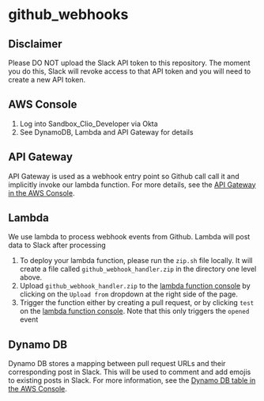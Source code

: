 # github_webhooks

## Disclaimer

Please DO NOT upload the Slack API token to this repository. The moment you do this, Slack will revoke access to that API token and you will need to create a new API token.


## AWS Console

1. Log into Sandbox_Clio_Developer via Okta
2. See DynamoDB, Lambda and API Gateway for details


## API Gateway

API Gateway is used as a webhook entry point so Github call call it and implicitly invoke our lambda function. For more details, see the [API Gateway in the AWS Console](https://us-east-2.console.aws.amazon.com/apigateway/home?region=us-east-2#/apis/z5p2zl1bwl/resources/zpr0q57ptd/methods/POST).


## Lambda

We use lambda to process webhook events from Github. Lambda will post data to Slack after processing

1. To deploy your lambda function, please run the `zip.sh` file locally. It will create a file called `github_webhook_handler.zip` in the directory one level above.
2. Upload `github_webhook_handler.zip` to the [lambda function console](https://us-east-2.console.aws.amazon.com/lambda/home?region=us-east-2#/functions/process_github_webhooks) by clicking on the `Upload from` dropdown at the right side of the page.
3. Trigger the function either by creating a pull request, or by clicking `test` on the [lambda function console](https://us-east-2.console.aws.amazon.com/lambda/home?region=us-east-2#/functions/process_github_webhooks). Note that this only triggers the `opened` event


## Dynamo DB

Dynamo DB stores a mapping between pull request URLs and their corresponding post in Slack. This will be used to comment and add emojis to existing posts in Slack. For more information, see the [Dynamo DB table in the AWS Console](https://us-east-2.console.aws.amazon.com/dynamodb/home?region=us-east-2#tables:selected=github_pr_slack_message_mapping;tab=items). 
